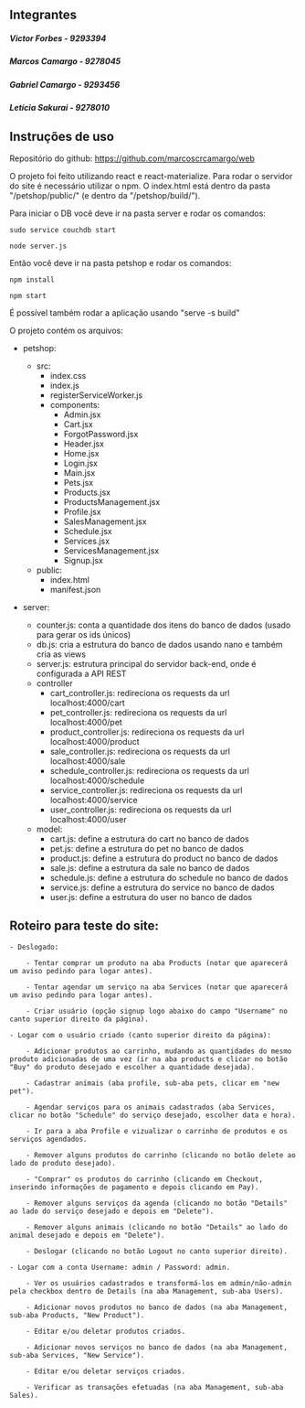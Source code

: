 ## Integrantes

##### Victor Forbes - 9293394
##### Marcos Camargo - 9278045
##### Gabriel Camargo - 9293456
##### Letícia Sakurai - 9278010

## Instruções de uso

Repositório do github: https://github.com/marcoscrcamargo/web

O projeto foi feito utilizando react e react-materialize. Para rodar o servidor do site é necessário utilizar o npm. O index.html está dentro da pasta "/petshop/public/" (e dentro da "/petshop/build/").

Para iniciar o DB você deve ir na pasta server e rodar os comandos:
	
	sudo service couchdb start
	
	node server.js

Então você deve ir na pasta petshop e rodar os comandos:

	npm install

	npm start

É possível também rodar a aplicação usando "serve -s build"

O projeto contém os arquivos:
* petshop:
	* src:
		* index.css
		* index.js
		* registerServiceWorker.js
		* components:
			* Admin.jsx
			* Cart.jsx
			* ForgotPassword.jsx
			* Header.jsx
			* Home.jsx
			* Login.jsx
			* Main.jsx
			* Pets.jsx
			* Products.jsx
			* ProductsManagement.jsx
			* Profile.jsx
			* SalesManagement.jsx
			* Schedule.jsx
			* Services.jsx
			* ServicesManagement.jsx
			* Signup.jsx
	* public:
		* index.html
		* manifest.json

* server:
	* counter.js: conta a quantidade dos itens do banco de dados (usado para gerar os ids únicos)
	* db.js: cria a estrutura do banco de dados usando nano e também cria as views
	* server.js: estrutura principal do servidor back-end, onde é configurada a API REST
	* controller
		* cart_controller.js: redireciona os requests da url localhost:4000/cart
		* pet_controller.js: redireciona os requests da url localhost:4000/pet
		* product_controller.js: redireciona os requests da url localhost:4000/product
		* sale_controller.js: redireciona os requests da url localhost:4000/sale
		* schedule_controller.js: redireciona os requests da url localhost:4000/schedule
		* service_controller.js: redireciona os requests da url localhost:4000/service
		* user_controller.js: redireciona os requests da url localhost:4000/user
	* model:
		* cart.js: define a estrutura do cart no banco de dados
		* pet.js: define a estrutura do pet no banco de dados
		* product.js: define a estrutura do product no banco de dados
		* sale.js: define a estrutura da sale no banco de dados
		* schedule.js: define a estrutura do schedule no banco de dados
		* service.js: define a estrutura do service no banco de dados
		* user.js: define a estrutura do user no banco de dados

## Roteiro para teste do site:

	- Deslogado:

		- Tentar comprar um produto na aba Products (notar que aparecerá um aviso pedindo para logar antes).
		
		- Tentar agendar um serviço na aba Services (notar que aparecerá um aviso pedindo para logar antes).
		
		- Criar usuário (opção signup logo abaixo do campo "Username" no canto superior direito da página).
		
	- Logar com o usuário criado (canto superior direito da página):

		- Adicionar produtos ao carrinho, mudando as quantidades do mesmo produto adicionadas de uma vez (ir na aba products e clicar no botão "Buy" do produto desejado e escolher a quantidade desejada).
		
		- Cadastrar animais (aba profile, sub-aba pets, clicar em "new pet").
		
		- Agendar serviços para os animais cadastrados (aba Services, clicar no botão "Schedule" do serviço desejado, escolher data e hora).
		
		- Ir para a aba Profile e vizualizar o carrinho de produtos e os serviços agendados.
		
		- Remover alguns produtos do carrinho (clicando no botão delete ao lado do produto desejado).
		
		- "Comprar" os produtos do carrinho (clicando em Checkout, inserindo informações de pagamento e depois clicando em Pay).
		
		- Remover alguns serviços da agenda (clicando no botão "Details" ao lado do serviço desejado e depois em "Delete").
		
		- Remover alguns animais (clicando no botão "Details" ao lado do animal desejado e depois em "Delete").
		
		- Deslogar (clicando no botão Logout no canto superior direito).
		
	- Logar com a conta Username: admin / Password: admin.
	
		- Ver os usuários cadastrados e transformá-los em admin/não-admin pela checkbox dentro de Details (na aba Management, sub-aba Users).
		
		- Adicionar novos produtos no banco de dados (na aba Management, sub-aba Products, "New Product").
		
		- Editar e/ou deletar produtos criados.
		
		- Adicionar novos serviços no banco de dados (na aba Management, sub-aba Services, "New Service").
		
		- Editar e/ou deletar serviços criados.
		
		- Verificar as transações efetuadas (na aba Management, sub-aba Sales).
		
